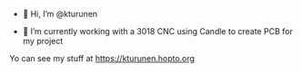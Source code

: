 - 👋 Hi, I’m @kturunen

- 🌱 I’m currently working with a 3018 CNC using Candle to create PCB for my project 

Yo can see my stuff at
https://kturunen.hopto.org

<!---
kturunen/kturunen is a ✨ special ✨ repository because its `README.md` (this file) appears on your GitHub profile.
You can click the Preview link to take a look at your changes.
--->
